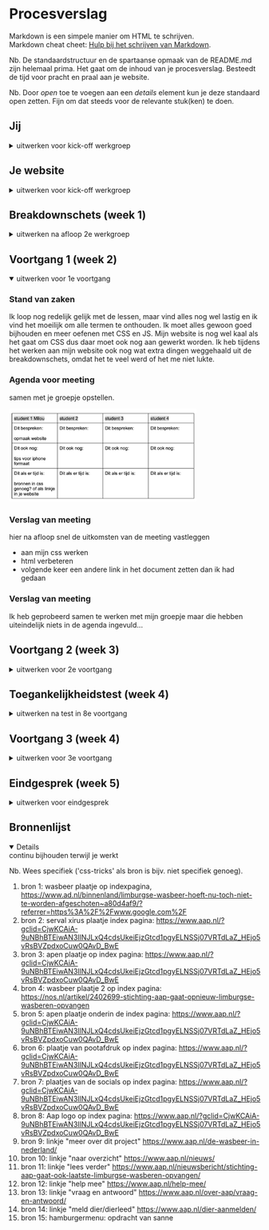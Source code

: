 # Procesverslag
Markdown is een simpele manier om HTML te schrijven.  
Markdown cheat cheet: [Hulp bij het schrijven van Markdown](https://github.com/adam-p/markdown-here/wiki/Markdown-Cheatsheet).

Nb. De standaardstructuur en de spartaanse opmaak van de README.md zijn helemaal prima. Het gaat om de inhoud van je procesverslag. Besteedt de tijd voor pracht en praal aan je website.

Nb. Door *open* toe te voegen aan een *details* element kun je deze standaard open zetten. Fijn om dat steeds voor de relevante stuk(ken) te doen.





## Jij

<details>
<summary>uitwerken voor kick-off werkgroep</summary>

### Auteur:
Milou Mulder

#### Je startniveau:
Blauw

#### Je focus:
responsive plane
 
</details>





## Je website

<details >
<summary>uitwerken voor kick-off werkgroep</summary>

### Je opdracht:
 <a= href= "https://www.aap.nl/"> stichting aap <a>

#### Screenshot(s) van de eerste pagina (small screen): 
homepage  
<img src="images/indexpagina!.png" width="375px" alt="homepage">

#### Screenshot(s) van de tweede pagina (small screen):
contact <br>
<img src="images/contactpagina.png" width="375px" alt="contact pagina">
 
</details>



## Breakdownschets (week 1)

<details>
<summary>uitwerken na afloop 2e werkgroep</summary>

### de hele pagina: 
<img src="images/siteuitgeschrevenhome.jpg" width="375px" alt="breakdown van de home pagina">

### contact pagina: 
<img src="images/siteuitgeschrevencontact.jpg" width="375px" alt="breakdown van contactpagina">

### overig
uiteindelijk heb ik wat kleine dingetjes van deze schets weggelaten, omdat het mij niet lukte of het had geen toegevoegde waarden.

</details>





## Voortgang 1 (week 2)

<details open>
<summary>uitwerken voor 1e voortgang</summary>

### Stand van zaken

Ik loop nog redelijk gelijk met de lessen, maar vind alles nog wel lastig en ik vind het moeilijk om alle termen te onthouden. Ik moet alles gewoon goed bijhouden en meer oefenen met CSS en JS. Mijn website is nog wel kaal als het gaat om CSS dus daar moet ook nog aan gewerkt worden. Ik heb tijdens het werken aan mijn website ook nog wat extra dingen weggehaald uit de breakdownschets, omdat het te veel werd of het me niet lukte. 


### Agenda voor meeting
samen met je groepje opstellen.

<img src="images/agenda1.png" width="375px" alt="agenda team">


### Verslag van meeting
hier na afloop snel de uitkomsten van de meeting vastleggen

- aan mijn css werken 
- html verbeteren 
- volgende keer een andere link in het document zetten dan ik had gedaan 

### Verslag van meeting
Ik heb geprobeerd samen te werken met mijn groepje maar die hebben uiteindelijk niets in de agenda ingevuld...

</details>





## Voortgang 2 (week 3)

<details>
<summary>uitwerken voor 2e voortgang</summary>

### Stand van zaken
Ik heb wat meer css in mijn pagina verwerkt, maar ik moet wel volgde week extra hieraan gaan werken. Ook moet ik beginnen aan mijn tweede pagina en werken aan mijn hamburger menu. Het javascript gedeelte viel me nog wel tegen en de opdrachten die we moesten maken met css waren te doen, maar als je die in je eigen website moet verwerken, dan valt het ook nog erg tegen. 


### Agenda voor meeting
samen met je groepje opstellen

<img src="images/agenda2.png" width="375px" alt="agenda team">


### Verslag van meeting
hier na afloop snel de uitkomsten van de meeting vastleggen

- foto's gewoon in photoshop kleiner maken is makkelijk
- hamburger menu moet je even zelf kijken in de opdrachten en sommige opdrachten gewoon opnieuw maken om dat te kunnen maken 

### Verslag van meeting
Ik heb weer geprobeerd samen te werken met mijn groepje maar die hebben uiteindelijk niets in de agenda ingevuld...

</details>





## Toegankelijkheidstest (week 4)

<details>
<summary>uitwerken na test in 8e voortgang</summary>

### Bevindingen
Lijst met je bevindingen die in de test naar voren kwamen:

#### voice-over
Als ik de voice-over test doe, dan leest hij de buttons bijvoorbeeld wel voor maar de tekst zoals titels niet. 

Dit zou opgelost kunnen worden door een naam te geven aan de titels zodat deze ook voorgelezen kunnen worden, maar dit is mij niet gelukt.

#### Voice-over 
De stem van de voice-over is mega vervelend. Na een minuut word het al vervelend. 

Ze zouden de stem wat meer mensenlijk kunnen maken en niet zo'n robot stem, maar wat ik zelf zou kunnen doen is de tekst duidelijker maken voor de gebruiker.

#### Voice-over 
Als je op mijn hamburger menu drukt dan zegt hij knop, maar dat is niet heel duidelijk voor de mensen die niet weten dat dat een hamburger menu is.  

Dan kan je misschien de naam veranderen van de button waardoor hij het duidelijker zegt. 

#### Bril blur 
Als je de blur bril op doet dan kan ik de linkjes in het donkergroen over de groene achtergrond en de witte tekst over de plaatjes niet goed lezen en zelfs de oranje tekst bijna niet, alleen als je heel dichtbij zit kan je het lezen.

Als de linkjes en de tekst dikgedrukt zijn en zwart gemaakt worden zou het beter te lezen zijn, maar blijft lastig. 

#### Bril wazig
Als je de de wazige bril op doet kan je ook het groene linkje niet zien 

Als de linkjes dikgedrukt zijn en zwart of donkergroen gemaakt worden zou het beter te lezen zijn 

#### Bril diabetes
Als je de de diabetes bril op doet kan opzich nog wel alles zien, maar je moet wel goed focussen op de letters 

#### motoriek elastiekje 
Je kan door het elastiekje je site nog redelijk bedienen maar het wordt wel lastig   

#### motoriek apparaatje
Je kan door het apparaatje niet heel goed je site bedienen. 

Dit zou je kunnen oplossen door te kunnen tabben door de website met je mond. Dit is wel lastig. Je kan nu wel door mijn website heen tabben.

</details>


## Voortgang 3 (week 4)

<details>
<summary>uitwerken voor 3e voortgang</summary>

### Stand van zaken
Ik moet nog veel doen aan mijn tweede pagina, maar dat hoeft niet heel veel werk te zijn. Dat zijn alleen een paar formuliertjes maken en verder is de header en de footer hetzelfde als de eerste pagina die ik heb gemaakt. 


### Agenda voor meeting
samen met je groepje opstellen

<img src="images/agenda3.png" width="375px" alt="agenda team">


### Verslag van meeting
hier na afloop snel de uitkomsten van de meeting vastleggen

- socials op zijn plaats zetten is gelukt 
- volgens de feedback moest ik van alle sections in mijn css id's maken, maar er werd juist verteld dat ik dat niet mocht gebruiken in de les dus dat ga ik niet veel veranderen. 

### Verslag van meeting
Mijn groepje heeft weer niks in de agenda ingevuld...

</details>





## Eindgesprek (week 5)

<details>
<summary>uitwerken voor eindgesprek</summary>

### Stand van zaken
Ik ben trots op hoever ik ben gekomen. Het is niet perfect, maar wel beter dan ik had verwacht. Ik had misschien wat meer animaties willen toevoegen en extra gekke dingen, maar dat werd me een beetje te veel en te moeilijk. Daarom heb ik bij simpel gehouden, maar wel alles gedaan wat moest voor een voldoende (hoop ik).

### Screenshot(s)

<img src="images/home1.png" width="375px" alt="screenshots">

<img src="images/home2.png" width="375px" alt="screenshots">

<img src="images/home3.png" width="375px" alt="screenshots">

<img src="images/home4.png" width="375px" alt="screenshots">

<img src="images/contact1.png" width="375px" alt="screenshots">

<img src="images/contact2.png" width="375px" alt="screenshots">

<img src="images/contact3.png" width="375px" alt="screenshots">

</details>





## Bronnenlijst

<details open>
<summary>continu bijhouden terwijl je werkt</summary>

Nb. Wees specifiek ('css-tricks' als bron is bijv. niet specifiek genoeg).

1. bron 1: wasbeer plaatje op indexpagina, https://www.ad.nl/binnenland/limburgse-wasbeer-hoeft-nu-toch-niet-te-worden-afgeschoten~a80d4af9/?referrer=https%3A%2F%2Fwww.google.com%2F 
2. bron 2: serval xirus plaatje index pagina: https://www.aap.nl/?gclid=CjwKCAiA-9uNBhBTEiwAN3IlNJLxQ4cdsUkeiEjzGtcd1pgyELNSSj07VRTdLaZ_HEjo5vRsBVZpdxoCuw0QAvD_BwE
3. bron 3: apen plaatje op index pagina: https://www.aap.nl/?gclid=CjwKCAiA-9uNBhBTEiwAN3IlNJLxQ4cdsUkeiEjzGtcd1pgyELNSSj07VRTdLaZ_HEjo5vRsBVZpdxoCuw0QAvD_BwE
4. bron 4: wasbeer plaatje 2 op index pagina: https://nos.nl/artikel/2402699-stichting-aap-gaat-opnieuw-limburgse-wasberen-opvangen
5. bron 5: apen plaatje onderin de index pagina: https://www.aap.nl/?gclid=CjwKCAiA-9uNBhBTEiwAN3IlNJLxQ4cdsUkeiEjzGtcd1pgyELNSSj07VRTdLaZ_HEjo5vRsBVZpdxoCuw0QAvD_BwE
6. bron 6: plaatje van pootafdruk op index pagina: https://www.aap.nl/?gclid=CjwKCAiA-9uNBhBTEiwAN3IlNJLxQ4cdsUkeiEjzGtcd1pgyELNSSj07VRTdLaZ_HEjo5vRsBVZpdxoCuw0QAvD_BwE
7. bron 7: plaatjes van de socials op index pagina: https://www.aap.nl/?gclid=CjwKCAiA-9uNBhBTEiwAN3IlNJLxQ4cdsUkeiEjzGtcd1pgyELNSSj07VRTdLaZ_HEjo5vRsBVZpdxoCuw0QAvD_BwE
8. bron 8: Aap logo op index pagina: https://www.aap.nl/?gclid=CjwKCAiA-9uNBhBTEiwAN3IlNJLxQ4cdsUkeiEjzGtcd1pgyELNSSj07VRTdLaZ_HEjo5vRsBVZpdxoCuw0QAvD_BwE
10. bron 9: linkje "meer over dit project" https://www.aap.nl/de-wasbeer-in-nederland/
11. bron 10: linkje "naar overzicht" https://www.aap.nl/nieuws/
12. bron 11: linkje "lees verder" https://www.aap.nl/nieuwsbericht/stichting-aap-gaat-ook-laatste-limburgse-wasberen-opvangen/
13. bron 12: linkje "help mee" https://www.aap.nl/help-mee/
14. bron 13: linkje "vraag en antwoord" https://www.aap.nl/over-aap/vraag-en-antwoord/
15. bron 14: linkje "meld dier/dierleed" https://www.aap.nl/dier-aanmelden/
16. bron 15: hamburgermenu: opdracht van sanne

</details>